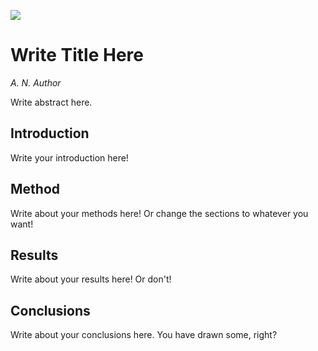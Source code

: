 ![](./desc-tex/logos/header.png)

# Write Title Here

*A. N. Author*

Write abstract here.

## Introduction

Write your introduction here!

## Method

Write about your methods here! Or change the sections to whatever you want!

## Results

Write about your results here! Or don't!

## Conclusions

Write about your conclusions here. You have drawn some, right?
